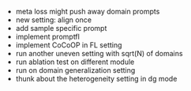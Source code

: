 - meta loss might push away domain prompts
- new setting: align once
- add sample specific prompt
- implement promptfl
- implement CoCoOP in FL setting
- run another uneven setting with sqrt(N) of domains
- run ablation test on different module
- run on domain generalization setting
- thunk about the heterogeneity setting in dg mode
